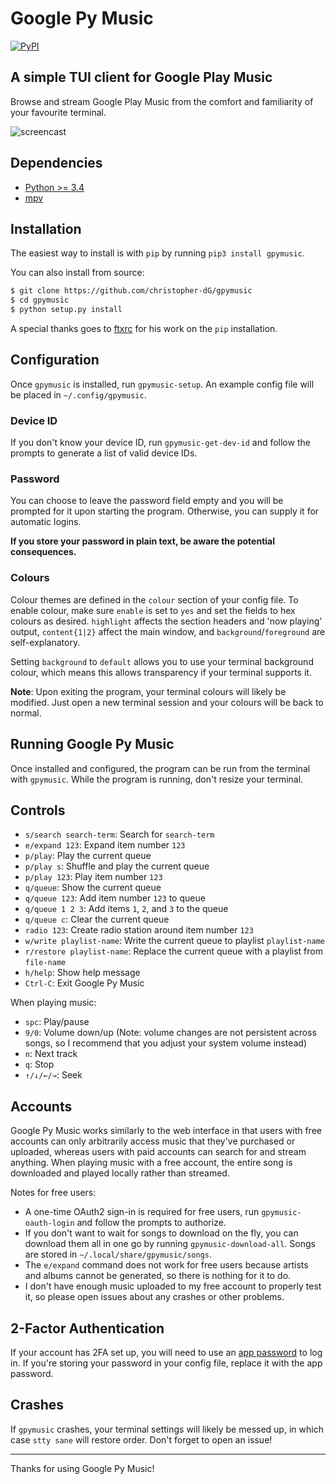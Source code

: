 # Google Py Music

[![PyPI](https://img.shields.io/pypi/v/gpymusic.svg)](https://pypi.python.org/pypi/gpymusic)

## A simple TUI client for Google Play Music

Browse and stream Google Play Music from the comfort and familiarity
of your favourite terminal.

![screencast](https://fat.gfycat.com/MixedCoordinatedAmphibian.gif
"Just pretend that this says Google Py Music instead of pmcli.")

## Dependencies

* [Python >= 3.4](https://www.python.org/downloads)
* [mpv](https://mpv.io)

## Installation

The easiest way to install is with `pip` by running `pip3 install gpymusic`.

You can also install from source:

```sh
$ git clone https://github.com/christopher-dG/gpymusic
$ cd gpymusic
$ python setup.py install
```

A special thanks goes to [ftxrc](https://github.com/ftxrc)
for his work on the `pip` installation.

## Configuration

Once `gpymusic` is installed, run `gpymusic-setup`.
An example config file will be placed in `~/.config/gpymusic`.

### Device ID

If you don't know your device ID, run `gpymusic-get-dev-id`
and follow the prompts to generate a list of valid device IDs.

### Password

You can choose to leave the password field empty and you will be
prompted for it upon starting the program. Otherwise, you can supply
it for automatic logins.

**If you store your password in plain text,
be aware the potential consequences.**

### Colours

Colour themes are defined in the `colour` section of your config file.
To enable colour, make sure `enable` is set to `yes` and set the fields
to hex colours as desired. `highlight` affects the section headers and
'now playing' output, `content{1|2}` affect the main window, and
`background`/`foreground` are self-explanatory.

Setting `background` to `default` allows you to use your terminal background
colour, which means this allows transparency if your terminal supports it.

**Note**: Upon exiting the program, your terminal colours will likely
be modified. Just open a new terminal session and your colours will
be back to normal.

## Running Google Py Music

Once installed and configured, the program can be run from the terminal
with `gpymusic`. While the program is running, don't resize your terminal.

## Controls

* `s/search search-term`: Search for `search-term`
* `e/expand 123`: Expand item number `123`
* `p/play`: Play the current queue
* `p/play s`: Shuffle and play the current queue
* `p/play 123`: Play item number `123`
* `q/queue`: Show the current queue
* `q/queue 123`:  Add item number `123` to queue
* `q/queue 1 2 3`:  Add items `1`, `2`, and `3` to the queue
* `q/queue c`:  Clear the current queue
* `radio 123`: Create radio station around item number `123`
* `w/write playlist-name`: Write the current queue to playlist `playlist-name`
* `r/restore playlist-name`: Replace the current queue with a playlist
  from `file-name`
* `h/help`: Show help message
* `Ctrl-C`: Exit Google Py Music

When playing music:

* `spc`: Play/pause
* `9/0`: Volume down/up (Note: volume changes are not persistent across songs,
  so I recommend that you adjust your system volume instead)
* `n`: Next track
* `q`: Stop
* `↑/↓/←/→`: Seek

## Accounts

Google Py Music works similarly to the web interface in that users with
free accounts can only arbitrarily access music that they've purchased or
uploaded, whereas users with paid accounts can search for and stream anything.
When playing music with a free account, the entire song is downloaded and
played locally rather than streamed.

Notes for free users:

* A one-time OAuth2 sign-in is required for free users, run
  `gpymusic-oauth-login` and follow the prompts to authorize.
* If you don't want to wait for songs to download on the fly, you can download
  them all in one go by running `gpymusic-download-all`.
  Songs are stored in `~/.local/share/gpymusic/songs`.
* The `e/expand` command does not work for free users because artists and
  albums cannot be generated, so there is nothing for it to do.
* I don't have enough music uploaded to my free account to properly test it,
  so please open issues about any crashes or other problems.

## 2-Factor Authentication

If your account has 2FA set up, you will need to use an
[app password](https://support.google.com/accounts/answer/185833?hl=en)
to log in. If you're storing your password in your config file,
replace it with the app password.

## Crashes

If `gpymusic` crashes, your terminal settings will likely be messed up,
in which case `stty sane` will restore order. Don't forget to open an issue!

***

Thanks for using Google Py Music!
